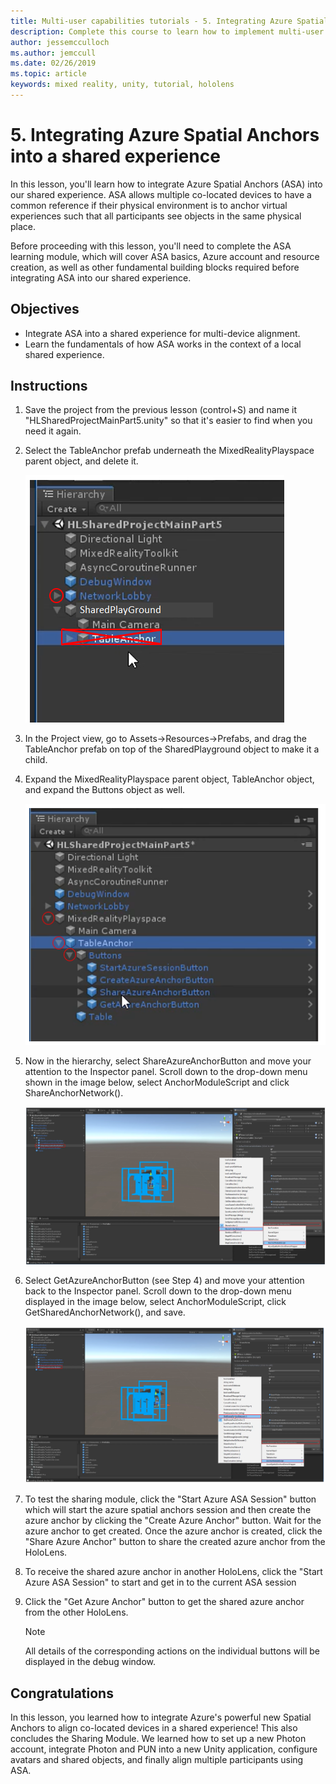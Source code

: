 ```yaml
---
title: Multi-user capabilities tutorials - 5. Integrating Azure Spatial Anchors into a shared experience
description: Complete this course to learn how to implement multi-user shared experiences within a HoloLens 2 application.
author: jessemcculloch
ms.author: jemccull
ms.date: 02/26/2019
ms.topic: article
keywords: mixed reality, unity, tutorial, hololens
---
```


# 5. Integrating Azure Spatial Anchors into a shared experience

In this lesson, you'll learn how to integrate Azure Spatial Anchors (ASA) into our shared experience. ASA allows multiple co-located devices to have a common reference if their physical environment is to anchor virtual experiences such that all participants see objects in the same physical place.

Before proceeding with this lesson, you'll need to complete the ASA learning module, which will cover ASA basics, Azure account and resource creation, as well as other fundamental building blocks required before integrating ASA into our shared experience.

## Objectives

* Integrate ASA into a shared experience for multi-device alignment.
* Learn the fundamentals of how ASA works in the context of a local shared experience.

## Instructions

1. Save the project from the previous lesson (control+S) and name it "HLSharedProjectMainPart5.unity" so that it's easier to find when you need it again.

2. Select the TableAnchor prefab underneath the MixedRealityPlayspace parent object, and delete it.

    ![Module3Chapter5tep2im](images/module3chapter5step2im.PNG)

3. In the Project view, go to Assets->Resources->Prefabs, and drag the TableAnchor prefab on top of the SharedPlayground object to make it a child.

4. Expand the MixedRealityPlayspace parent object, TableAnchor object, and expand the Buttons object as well.

    ![Module3hapter5step5im](images/module3chapter5step5im.PNG)

5. Now in the hierarchy, select ShareAzureAnchorButton and move your attention to the Inspector panel. Scroll down to the drop-down menu shown in the image below, select AnchorModuleScript and click ShareAnchorNetwork().

    ![Module3hapter5step6im](images/module3chapter5step6im.PNG)

6. Select GetAzureAnchorButton (see Step 4) and move your attention back to the Inspector panel. Scroll down to the drop-down menu displayed in the image below, select AnchorModuleScript, click GetSharedAnchorNetwork(), and save.

    ![Module3hapter5step7im](images/module3chapter5step7im.PNG)

7. To test the sharing module, click the "Start Azure ASA Session" button which will start the azure spatial anchors session and then create the azure anchor by clicking the "Create Azure Anchor" button. Wait for the azure anchor to get created. Once the azure anchor is created, click the "Share Azure Anchor" button to share the created azure anchor from the HoloLens.

8. To receive the shared azure anchor in another HoloLens, click the "Start Azure ASA Session" to start and get in to the current ASA session

9. Click the "Get Azure Anchor" button to get the shared azure anchor from the other HoloLens.

    >[!NOTE]
    >All details of the corresponding actions on the individual buttons will be displayed in the debug window.

## Congratulations

In this lesson, you learned how to integrate Azure's powerful new Spatial Anchors to align co-located devices in a shared experience! This also concludes the Sharing Module. We learned how to set up a new Photon account, integrate Photon and PUN into a new Unity application, configure avatars and shared objects, and finally align multiple participants using ASA.

